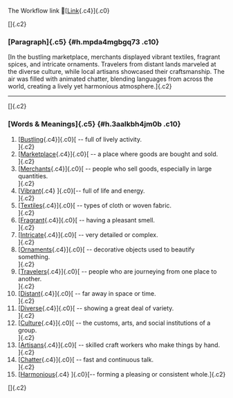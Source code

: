 The Workflow link
👏[[Link](https://www.google.com/url?q=http://www.google.com&sa=D&source=editors&ust=1760550402651867&usg=AOvVaw1DphFKFa0H36kpPaX5fcHc){.c4}]{.c0}

[]{.c2}

### [Paragraph]{.c5} {#h.mpda4mgbgq73 .c10}

[In the bustling marketplace, merchants displayed vibrant textiles,
fragrant spices, and intricate ornaments. Travelers from distant lands
marveled at the diverse culture, while local artisans showcased their
craftsmanship. The air was filled with animated chatter, blending
languages from across the world, creating a lively yet harmonious
atmosphere.]{.c2}

------------------------------------------------------------------------

[]{.c2}

### [Words & Meanings]{.c5} {#h.3aalkbh4jm0b .c10}

1.  [[Bustling](https://www.google.com/url?q=http://www.google.com&sa=D&source=editors&ust=1760550402652853&usg=AOvVaw1t8SMEXuGGAn6mdUMX38zh){.c4}]{.c0}[ --
    full of lively activity.\
    ]{.c2}
2.  [[Marketplace](https://www.google.com/url?q=http://www.google.com&sa=D&source=editors&ust=1760550402653049&usg=AOvVaw01-ciQjMnzhGfW6bO6f0Tf){.c4}]{.c0}[ --
    a place where goods are bought and sold.\
    ]{.c2}
3.  [[Merchants](https://www.google.com/url?q=http://www.google.com&sa=D&source=editors&ust=1760550402653232&usg=AOvVaw1igv3_i2ozq_FVdYveN-R4){.c4}]{.c0}[ --
    people who sell goods, especially in large quantities.\
    ]{.c2}
4.  [[Vibrant](https://www.google.com/url?q=http://www.google.com&sa=D&source=editors&ust=1760550402653429&usg=AOvVaw0BjvAofnQxe53MXZ1MdjYT){.c4}
    ]{.c0}[-- full of life and energy.\
    ]{.c2}
5.  [[Textiles](https://www.google.com/url?q=http://www.google.com&sa=D&source=editors&ust=1760550402653584&usg=AOvVaw2s5EVN7arlrUhQOhTaQKym){.c4}]{.c0}[ --
    types of cloth or woven fabric.\
    ]{.c2}
6.  [[Fragrant](https://www.google.com/url?q=http://www.google.com&sa=D&source=editors&ust=1760550402653749&usg=AOvVaw32lqGpb10TQivaTL66kvmS){.c4}]{.c0}[ --
    having a pleasant smell.\
    ]{.c2}
7.  [[Intricate](https://www.google.com/url?q=http://www.google.com&sa=D&source=editors&ust=1760550402653902&usg=AOvVaw1mzuBOKUPlGhtwnMxmjTvr){.c4}]{.c0}[ --
    very detailed or complex.\
    ]{.c2}
8.  [[Ornaments](https://www.google.com/url?q=http://www.google.com&sa=D&source=editors&ust=1760550402654062&usg=AOvVaw3XcBuvHFB7OUufvgB68Eb9){.c4}]{.c0}[ --
    decorative objects used to beautify something.\
    ]{.c2}
9.  [[Travelers](https://www.google.com/url?q=http://www.google.com&sa=D&source=editors&ust=1760550402654249&usg=AOvVaw2tTbrzycoh_TXb35zeQusi){.c4}]{.c0}[ --
    people who are journeying from one place to another.\
    ]{.c2}
10. [[Distant](https://www.google.com/url?q=http://www.google.com&sa=D&source=editors&ust=1760550402654446&usg=AOvVaw35N9pc7wg4rrrGDT5wYsD1){.c4}]{.c0}[ --
    far away in space or time.\
    ]{.c2}
11. [[Diverse](https://www.google.com/url?q=http://www.google.com&sa=D&source=editors&ust=1760550402654603&usg=AOvVaw2lonmQ7C6FwzN7ksODCO33){.c4}]{.c0}[ --
    showing a great deal of variety.\
    ]{.c2}
12. [[Culture](https://www.google.com/url?q=http://www.google.com&sa=D&source=editors&ust=1760550402654765&usg=AOvVaw1ib38YCMeknQYmPA--MkT2){.c4}]{.c0}[ --
    the customs, arts, and social institutions of a group.\
    ]{.c2}
13. [[Artisans](https://www.google.com/url?q=http://www.google.com&sa=D&source=editors&ust=1760550402654957&usg=AOvVaw1lLwegYoJY-7vCcjKdwBZH){.c4}]{.c0}[ --
    skilled craft workers who make things by hand.\
    ]{.c2}
14. [[Chatter](https://www.google.com/url?q=http://www.google.com&sa=D&source=editors&ust=1760550402655146&usg=AOvVaw09mCdIMhLqav-U7gLtjniE){.c4}]{.c0}[ --
    fast and continuous talk.\
    ]{.c2}
15. [[Harmonious](https://www.google.com/url?q=http://www.google.com&sa=D&source=editors&ust=1760550402655303&usg=AOvVaw2SJzXkVjOOxkLA9Dhv09k3){.c4}
    ]{.c0}[-- forming a pleasing or consistent whole.]{.c2}

[]{.c2}
